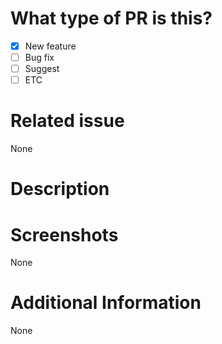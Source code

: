 # What type of PR is this?
- [X] New feature
- [ ] Bug fix
- [ ] Suggest
- [ ] ETC

# Related issue
None

# Description


# Screenshots
None

# Additional Information
None
